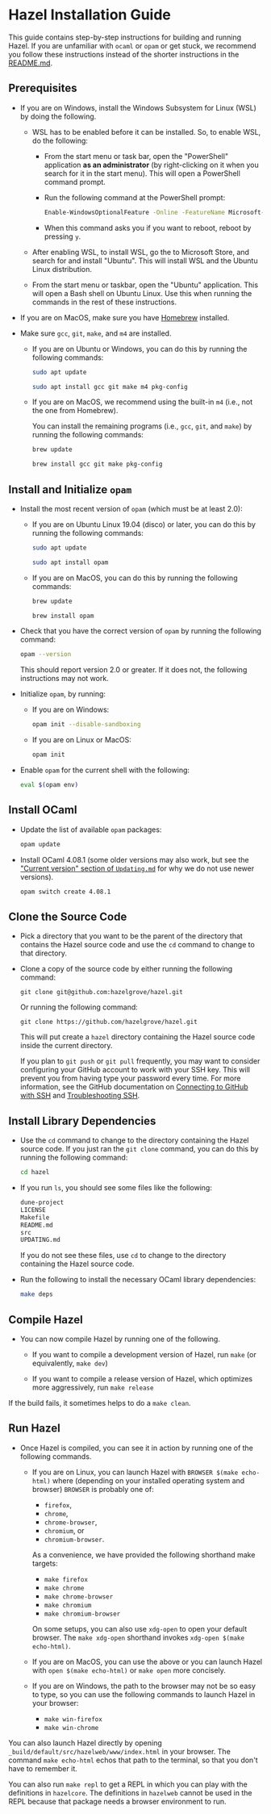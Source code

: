 # Hazel Installation Guide

This guide contains step-by-step instructions for building and running Hazel.
If you are unfamiliar with `ocaml` or `opam` or get stuck, we recommend you
follow these instructions instead of the shorter instructions in the
[README.md](README.md).

## Prerequisites

- If you are on Windows, install the Windows Subsystem for Linux (WSL) by doing the
  following.

  - WSL has to be enabled before it can be installed. So, to enable WSL, do the following:

    - From the start menu or task bar, open the "PowerShell" application **as an administrator** (by right-clicking on it when you search for it in the start menu). This will open a PowerShell command prompt.

    - Run the following command at the PowerShell prompt:

      ```sh
      Enable-WindowsOptionalFeature -Online -FeatureName Microsoft-Windows-Subsystem-Linux
      ```

    - When this command asks you if you want to reboot, reboot by pressing `y`.

  - After enabling WSL, to install WSL, go the to Microsoft Store, and search for and install "Ubuntu".
    This will install WSL and the Ubuntu Linux distribution.

  - From the start menu or taskbar, open the "Ubuntu" application.  This will
    open a Bash shell on Ubuntu Linux.  Use this when running the commands in
    the rest of these instructions.

- If you are on MacOS, make sure you have [Homebrew](https://brew.sh/) installed.

- Make sure `gcc`, `git`, `make`, and `m4` are installed.

  - If you are on Ubuntu or Windows, you can do this by running the following
    commands:

    ```sh
    sudo apt update
    ```

    ```sh
    sudo apt install gcc git make m4 pkg-config
    ```

  - If you are on MacOS, we recommend using the built-in `m4` (i.e., not the one from Homebrew).

    You can install the remaining programs (i.e., `gcc`, `git`, and `make`) by
    running the following commands:

    ```sh
    brew update
    ```

    ```sh
    brew install gcc git make pkg-config
    ```

## Install and Initialize `opam`

- Install the most recent version of `opam` (which must be at least 2.0):
  - If you are on Ubuntu Linux 19.04 (disco) or later, you can do this
    by running the following commands:

    ```sh
    sudo apt update
    ```

    ```sh
    sudo apt install opam
    ```

  - If you are on MacOS, you can do this by running the following commands:

    ```sh
    brew update
    ```

    ```sh
    brew install opam
    ```

- Check that you have the correct version of `opam` by running the following
  command:

  ```sh
  opam --version
  ```

  This should report version 2.0 or greater.  If it does not, the following
  instructions may not work.

- Initialize `opam`, by running:

  - If you are on Windows:

    ```sh
    opam init --disable-sandboxing
    ```

  - If you are on Linux or MacOS:

    ```sh
    opam init
    ```

- Enable `opam` for the current shell with the following:

  ```sh
  eval $(opam env)
  ```

## Install OCaml

- Update the list of available `opam` packages:

  ```sh
  opam update
  ```

- Install OCaml 4.08.1 (some older versions may also work, but see the
  ["Current version" section of `Updating.md`](UPDATING.md#current-version) for
  why we do not use newer versions).

  ```sh
  opam switch create 4.08.1
  ```

## Clone the Source Code

- Pick a directory that you want to be the parent of the directory that contains
  the Hazel source code and use the `cd` command to change to that
  directory.

- Clone a copy of the source code by either running the following command:

  ```
  git clone git@github.com:hazelgrove/hazel.git
  ```

  Or running the following command:

  ```
  git clone https://github.com/hazelgrove/hazel.git
  ```

  This will put create a `hazel` directory containing the Hazel source code
  inside the current directory.

  If you plan to `git push` or `git pull` frequently, you may want to consider
  configuring your GitHub account to work with your SSH key.  This will prevent
  you from having type your password every time.  For more information, see the
  GitHub documentation on [Connecting to GitHub with
  SSH](https://help.github.com/en/github/authenticating-to-github/connecting-to-github-with-ssh)
  and [Troubleshooting
  SSH](https://help.github.com/en/github/authenticating-to-github/troubleshooting-ssh).

## Install Library Dependencies

- Use the `cd` command to change to the directory containing the Hazel source
  code.  If you just ran the `git clone` command, you can do this by running the
  following command:

  ```sh
  cd hazel
  ```

- If you run `ls`, you should see some files like the following:

  ```sh
  dune-project
  LICENSE
  Makefile
  README.md
  src
  UPDATING.md
  ```

  If you do not see these files, use `cd` to change to the directory containing
  the Hazel source code.

- Run the following to install the necessary OCaml library dependencies:

  ```sh
  make deps
  ```

## Compile Hazel

- You can now compile Hazel by running one of the following.

  - If you want to compile a development version of Hazel, run `make` (or equivalently, `make dev`)

  - If you want to compile a release version of Hazel, which optimizes more aggressively, run `make release`

If the build fails, it sometimes helps to do a `make clean`.

## Run Hazel

- Once Hazel is compiled, you can see it in action by running one of the
  following commands.

  - If you are on Linux, you can launch Hazel with `BROWSER $(make
    echo-html)` where (depending on your installed operating system and browser)
    `BROWSER` is probably one of:

    - `firefox`,
    - `chrome`,
    - `chrome-browser`,
    - `chromium`, or
    - `chromium-browser`.

    As a convenience, we have provided the following shorthand make targets:

    - `make firefox`
    - `make chrome`
    - `make chrome-browser`
    - `make chromium`
    - `make chromium-browser`

    On some setups, you can also use `xdg-open` to open your default browser.
    The `make xdg-open` shorthand invokes `xdg-open $(make echo-html)`.

  - If you are on MacOS, you can use the above or you can launch Hazel with 
    `open $(make echo-html)` or `make open` more concisely.

  - If you are on Windows, the path to the browser may not be so easy to type, so you
    can use the following commands to launch Hazel in your browser:
    - `make win-firefox`
    - `make win-chrome`

You can also launch Hazel directly by opening
`_build/default/src/hazelweb/www/index.html` in your browser.  The command `make
echo-html` echos that path to the terminal, so that you don't have to remember
it.

You can also run `make repl` to get a REPL in which you can play with the definitions
in `hazelcore`. The definitions in `hazelweb` cannot be used in the REPL because that
package needs a browser environment to run.

